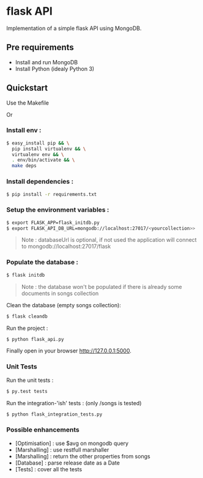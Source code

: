 # flask API
Implementation of a simple flask API using MongoDB.

## Pre requirements
* Install and run MongoDB
* Install Python (idealy Python 3)

## Quickstart
Use the Makefile

  Or
  
### Install env :
```sh
$ easy_install pip && \
  pip install virtualenv && \
  virtualenv env && \
  . env/bin/activate && \
  make deps
```

### Install dependencies :
```sh
$ pip install -r requirements.txt
```

### Setup the environment variables :
```sh
$ export FLASK_APP=flask_initdb.py
$ export FLASK_API_DB_URL=mongodb://localhost:27017/<yourcollection>>
```

> Note : databaseUrl is optional, if not used the application will connect to mongodb://localhost:27017/flask

### Populate the database :
```sh
$ flask initdb
```

> Note : the database won't be populated if there is already some documents in songs collection

Clean the database (empty songs collection):
```sh
$ flask cleandb
```

Run the project :
```sh
$ python flask_api.py
```

Finally open in your browser http://127.0.0.1:5000.

### Unit Tests
Run the unit tests :
```sh
$ py.test tests
```
Run the integration-'ish' tests : (only /songs is tested)
```sh
$ python flask_integration_tests.py
```

### Possible enhancements

* [Optimisation] : use $avg on mongodb query
* [Marshalling] : use restfull marshaller
* [Marshalling] : return the other properties from songs
* [Database] : parse release date as a Date
* [Tests] : cover all the tests
